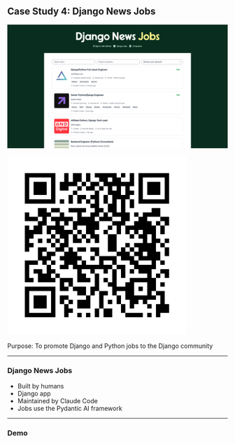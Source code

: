 ## Case Study 4: Django News Jobs

![inline](screenshots/django-news-jobs.png)

![right](qrcodes/jobs-django-news.png)

Purpose: To promote Django and Python jobs to the Django community

----

### Django News Jobs

- Built by humans
- Django app
- Maintained by Claude Code
- Jobs use the Pydantic AI framework

----

### Demo
